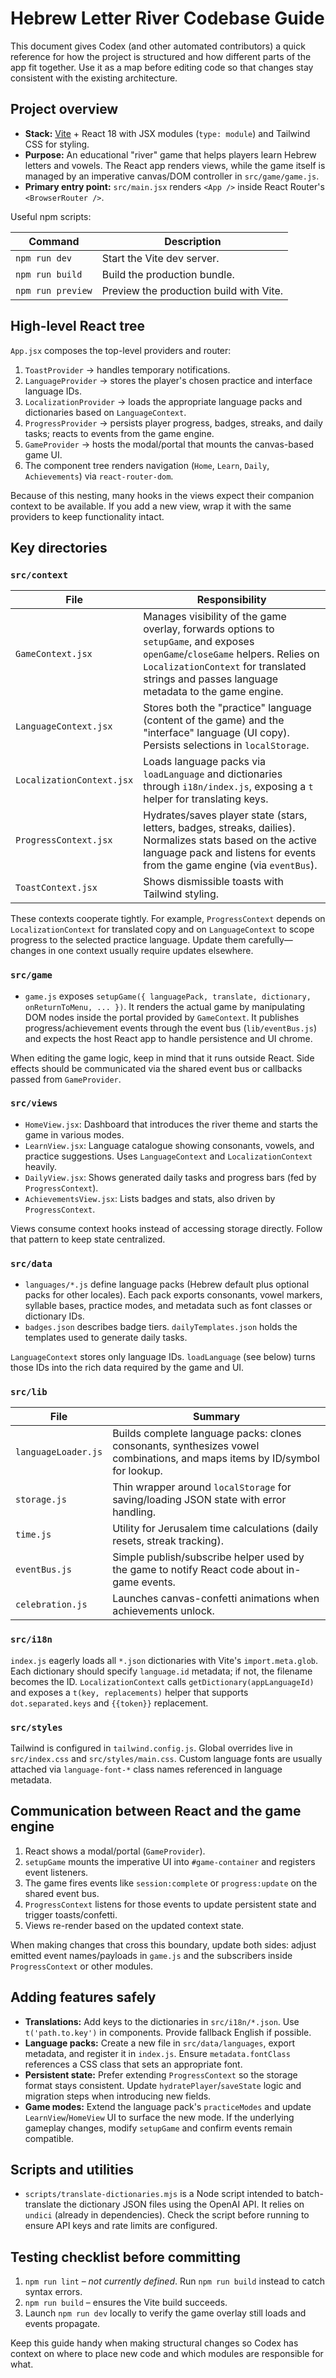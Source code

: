 # Hebrew Letter River Codebase Guide

This document gives Codex (and other automated contributors) a quick reference for how the project is structured and how different parts of the app fit together. Use it as a map before editing code so that changes stay consistent with the existing architecture.

## Project overview

- **Stack:** [Vite](https://vitejs.dev/) + React 18 with JSX modules (`type: module`) and Tailwind CSS for styling.
- **Purpose:** An educational "river" game that helps players learn Hebrew letters and vowels. The React app renders views, while the game itself is managed by an imperative canvas/DOM controller in `src/game/game.js`.
- **Primary entry point:** `src/main.jsx` renders `<App />` inside React Router's `<BrowserRouter />`.

Useful npm scripts:

| Command | Description |
| --- | --- |
| `npm run dev` | Start the Vite dev server. |
| `npm run build` | Build the production bundle. |
| `npm run preview` | Preview the production build with Vite. |

## High-level React tree

`App.jsx` composes the top-level providers and router:

1. `ToastProvider` → handles temporary notifications.
2. `LanguageProvider` → stores the player's chosen practice and interface language IDs.
3. `LocalizationProvider` → loads the appropriate language packs and dictionaries based on `LanguageContext`.
4. `ProgressProvider` → persists player progress, badges, streaks, and daily tasks; reacts to events from the game engine.
5. `GameProvider` → hosts the modal/portal that mounts the canvas-based game UI.
6. The component tree renders navigation (`Home`, `Learn`, `Daily`, `Achievements`) via `react-router-dom`.

Because of this nesting, many hooks in the views expect their companion context to be available. If you add a new view, wrap it with the same providers to keep functionality intact.

## Key directories

### `src/context`

| File | Responsibility |
| --- | --- |
| `GameContext.jsx` | Manages visibility of the game overlay, forwards options to `setupGame`, and exposes `openGame`/`closeGame` helpers. Relies on `LocalizationContext` for translated strings and passes language metadata to the game engine. |
| `LanguageContext.jsx` | Stores both the "practice" language (content of the game) and the "interface" language (UI copy). Persists selections in `localStorage`. |
| `LocalizationContext.jsx` | Loads language packs via `loadLanguage` and dictionaries through `i18n/index.js`, exposing a `t` helper for translating keys. |
| `ProgressContext.jsx` | Hydrates/saves player state (stars, letters, badges, streaks, dailies). Normalizes stats based on the active language pack and listens for events from the game engine (via `eventBus`). |
| `ToastContext.jsx` | Shows dismissible toasts with Tailwind styling. |

These contexts cooperate tightly. For example, `ProgressContext` depends on `LocalizationContext` for translated copy and on `LanguageContext` to scope progress to the selected practice language. Update them carefully—changes in one context usually require updates elsewhere.

### `src/game`

- `game.js` exposes `setupGame({ languagePack, translate, dictionary, onReturnToMenu, ... })`. It renders the actual game by manipulating DOM nodes inside the portal provided by `GameContext`. It publishes progress/achievement events through the event bus (`lib/eventBus.js`) and expects the host React app to handle persistence and UI chrome.

When editing the game logic, keep in mind that it runs outside React. Side effects should be communicated via the shared event bus or callbacks passed from `GameProvider`.

### `src/views`

- `HomeView.jsx`: Dashboard that introduces the river theme and starts the game in various modes.
- `LearnView.jsx`: Language catalogue showing consonants, vowels, and practice suggestions. Uses `LanguageContext` and `LocalizationContext` heavily.
- `DailyView.jsx`: Shows generated daily tasks and progress bars (fed by `ProgressContext`).
- `AchievementsView.jsx`: Lists badges and stats, also driven by `ProgressContext`.

Views consume context hooks instead of accessing storage directly. Follow that pattern to keep state centralized.

### `src/data`

- `languages/*.js` define language packs (Hebrew default plus optional packs for other locales). Each pack exports consonants, vowel markers, syllable bases, practice modes, and metadata such as font classes or dictionary IDs.
- `badges.json` describes badge tiers. `dailyTemplates.json` holds the templates used to generate daily tasks.

`LanguageContext` stores only language IDs. `loadLanguage` (see below) turns those IDs into the rich data required by the game and UI.

### `src/lib`

| File | Summary |
| --- | --- |
| `languageLoader.js` | Builds complete language packs: clones consonants, synthesizes vowel combinations, and maps items by ID/symbol for lookup. |
| `storage.js` | Thin wrapper around `localStorage` for saving/loading JSON state with error handling. |
| `time.js` | Utility for Jerusalem time calculations (daily resets, streak tracking). |
| `eventBus.js` | Simple publish/subscribe helper used by the game to notify React code about in-game events. |
| `celebration.js` | Launches canvas-confetti animations when achievements unlock. |

### `src/i18n`

`index.js` eagerly loads all `*.json` dictionaries with Vite's `import.meta.glob`. Each dictionary should specify `language.id` metadata; if not, the filename becomes the ID. `LocalizationContext` calls `getDictionary(appLanguageId)` and exposes a `t(key, replacements)` helper that supports `dot.separated.keys` and `{{token}}` replacement.

### `src/styles`

Tailwind is configured in `tailwind.config.js`. Global overrides live in `src/index.css` and `src/styles/main.css`. Custom language fonts are usually attached via `language-font-*` class names referenced in language metadata.

## Communication between React and the game engine

1. React shows a modal/portal (`GameProvider`).
2. `setupGame` mounts the imperative UI into `#game-container` and registers event listeners.
3. The game fires events like `session:complete` or `progress:update` on the shared event bus.
4. `ProgressContext` listens for those events to update persistent state and trigger toasts/confetti.
5. Views re-render based on the updated context state.

When making changes that cross this boundary, update both sides: adjust emitted event names/payloads in `game.js` and the subscribers inside `ProgressContext` or other modules.

## Adding features safely

- **Translations:** Add keys to the dictionaries in `src/i18n/*.json`. Use `t('path.to.key')` in components. Provide fallback English if possible.
- **Language packs:** Create a new file in `src/data/languages`, export metadata, and register it in `index.js`. Ensure `metadata.fontClass` references a CSS class that sets an appropriate font.
- **Persistent state:** Prefer extending `ProgressContext` so the storage format stays consistent. Update `hydratePlayer`/`saveState` logic and migration steps when introducing new fields.
- **Game modes:** Extend the language pack's `practiceModes` and update `LearnView`/`HomeView` UI to surface the new mode. If the underlying gameplay changes, modify `setupGame` and confirm events remain compatible.

## Scripts and utilities

- `scripts/translate-dictionaries.mjs` is a Node script intended to batch-translate the dictionary JSON files using the OpenAI API. It relies on `undici` (already in dependencies). Check the script before running to ensure API keys and rate limits are configured.

## Testing checklist before committing

1. `npm run lint` – *not currently defined*. Run `npm run build` instead to catch syntax errors.
2. `npm run build` – ensures the Vite build succeeds.
3. Launch `npm run dev` locally to verify the game overlay still loads and events propagate.

Keep this guide handy when making structural changes so Codex has context on where to place new code and which modules are responsible for what.
